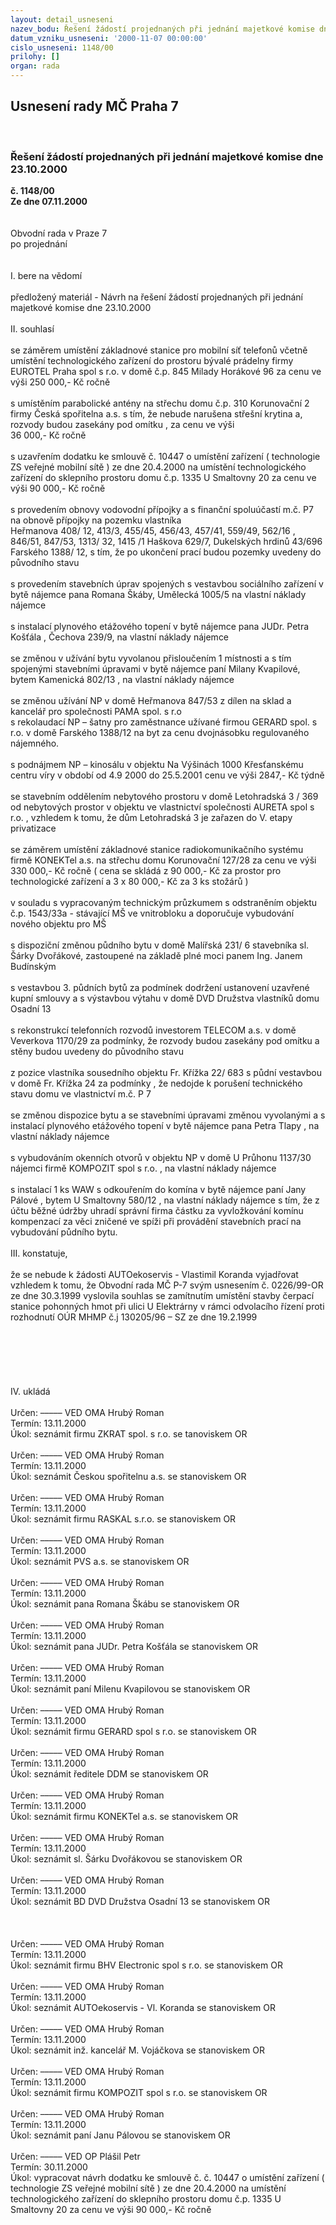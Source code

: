 ```yaml
---
layout: detail_usneseni
nazev_bodu: Řešení žádostí projednaných při jednání majetkové komise dne 23.10.2000
datum_vzniku_usneseni: '2000-11-07 00:00:00'
cislo_usneseni: 1148/00
prilohy: []
organ: rada
---
```

<div id="ucUsn_pList" class="usn">
	<span><h2>Usnesení rady MČ Praha 7 </h2>
<br></span><div class="standBody">
<span><h3>Řešení žádostí projednaných při jednání majetkové komise dne 23.10.2000</h3></span><div class="center">
		<strong>č. 1148/00</strong><br>
	</div>
<div class="center">
		<strong>Ze dne 07.11.2000</strong><br><br>
	</div>
<br>Obvodní rada v Praze 7<br>po projednání<br><br><br>I.	bere na vědomí<br><br> předložený materiál - Návrh  na řešení žádostí projednaných při jednání majetkové komise dne 23.10.2000<br><br>II.	souhlasí <br><br>se záměrem umístění základnové stanice pro mobilní síť telefonů včetně umístění technologického zařízení do prostoru bývalé prádelny firmy EUROTEL Praha spol s r.o. v domě č.p. 845 Milady Horákové 96 za cenu ve výši 250 000,- Kč ročně<br><br>s umístěním parabolické antény na střechu domu č.p. 310 Korunovační 2 firmy Česká spořitelna a.s. s tím, že nebude narušena střešní krytina a, rozvody budou zasekány pod omítku ,    za cenu ve výši <br>36 000,- Kč ročně<br><br>s uzavřením dodatku ke smlouvě č. 10447  o umístění zařízení  ( technologie ZS veřejné mobilní sítě ) ze dne 20.4.2000 na umístění technologického zařízení do sklepního prostoru domu č.p. 1335 U Smaltovny 20 za cenu ve výši 90 000,- Kč ročně<br><br>s provedením obnovy vodovodní přípojky a s finanční spoluúčastí m.č. P7 na obnově přípojky na pozemku vlastníka <br>Heřmanova 408/ 12, 413/3, 455/45, 456/43, 457/41, 559/49, 562/16 , 846/51, 847/53, 1313/ 32, 1415 /1 Haškova 629/7, Dukelských hrdinů 43/696 Farského 1388/ 12, s tím, že po ukončení prací budou pozemky uvedeny do původního stavu<br><br>s provedením stavebních úprav spojených s vestavbou  sociálního zařízení v bytě nájemce pana Romana Škáby, Umělecká 1005/5 na vlastní náklady nájemce<br><br>s instalací plynového etážového topení v bytě nájemce pana JUDr. Petra Košťála , Čechova 239/9, na vlastní náklady nájemce<br><br>se změnou v užívání bytu vyvolanou přisloučením  1 místnosti a s tím spojenými stavebními úpravami v bytě nájemce paní Milany Kvapilové, bytem Kamenická 802/13 , na vlastní náklady nájemce<br><br>se změnou užívání NP v domě Heřmanova 847/53 z dílen na sklad a kancelář pro společnosti PAMA spol. s r.o<br>s rekolaudací NP – šatny pro zaměstnance  užívané firmou GERARD spol. s r.o. v domě Farského 1388/12 na byt za cenu dvojnásobku regulovaného nájemného.<br><br>s podnájmem NP – kinosálu v objektu Na Výšinách 1000 Křesťanskému centru víry v období od 4.9 2000 do 25.5.2001  cenu ve výši 2847,- Kč týdně<br><br>se stavebním oddělením  nebytového prostoru v domě Letohradská 3 / 369 od nebytových prostor v objektu ve vlastnictví společnosti AURETA spol s r.o. , vzhledem k tomu, že dům Letohradská  3 je zařazen do V. etapy privatizace<br><br>se záměrem  umístění základnové stanice radiokomunikačního systému  firmě KONEKTel a.s. na střechu domu  Korunovační 127/28 za cenu ve výši 330 000,- Kč ročně  ( cena se skládá z 90 000,- Kč za prostor pro technologické zařízení a 3 x 80 000,- Kč za 3 ks stožárů )<br><br>v souladu s vypracovaným technickým průzkumem  s odstraněním objektu č.p. 1543/33a - stávající MŠ ve vnitrobloku  a doporučuje vybudování nového objektu pro MŠ<br><br>s dispoziční změnou půdního bytu v domě Malířská 231/ 6 stavebníka  sl. Šárky Dvořákové, zastoupené na základě plné moci  panem Ing. Janem Budínským<br><br>s vestavbou 3. půdních bytů za podmínek dodržení ustanovení uzavřené kupní smlouvy a s výstavbou výtahu v domě  DVD Družstva vlastníků domu Osadní 13<br><br>s rekonstrukcí telefonních rozvodů  investorem TELECOM a.s. v domě Veverkova 1170/29 za podmínky, že rozvody budou zasekány pod omítku a stěny budou uvedeny do původního stavu <br><br>z pozice vlastníka sousedního objektu Fr. Křížka 22/ 683 s půdní vestavbou v domě Fr. Křížka 24 za podmínky , že nedojde k porušení technického stavu domu ve vlastnictví m.č. P 7<br><br>se změnou dispozice bytu  a se stavebními úpravami změnou vyvolanými a s instalací plynového etážového topení v bytě nájemce pana Petra Tlapy , na vlastní náklady nájemce<br><br>s vybudováním okenních otvorů v objektu NP  v domě U Průhonu 1137/30 nájemci  firmě KOMPOZIT spol s r.o. , na vlastní náklady nájemce<br><br>s instalací 1 ks WAW s odkouřením do komína v bytě nájemce paní Jany Pálové , bytem U Smaltovny 580/12 , na vlastní náklady nájemce s tím, že z účtu běžné údržby uhradí správní firma částku za vyvložkování komínu kompenzací za věci zničené ve spíži při provádění stavebních prací na vybudování půdního bytu.<br><br>III.	konstatuje,<br><br>že se nebude k žádosti  AUTOekoservis - Vlastimil Koranda  vyjadřovat vzhledem k tomu, že Obvodní rada MČ P-7 svým usnesením č. 0226/99-OR ze dne 30.3.1999 vyslovila souhlas se zamítnutím umístění stavby čerpací stanice pohonných hmot při ulici U Elektrárny v rámci odvolacího řízení proti rozhodnutí  OÚR  MHMP č.j 130205/96 – SZ ze dne 19.2.1999<br><br><br><br><br><br><br>IV.	ukládá <br>	<br> Určen:	–––––	VED OMA Hrubý Roman<br>Termín: 13.11.2000<br>Úkol:	seznámit firmu ZKRAT spol. s r.o. se tanoviskem OR<br> 	<br> Určen:	–––––	VED OMA Hrubý Roman<br>Termín: 13.11.2000<br>Úkol:	seznámit Českou spořitelnu a.s. se stanoviskem OR<br> <br> Určen:	–––––	VED OMA Hrubý Roman<br>Termín: 13.11.2000<br>Úkol:	seznámit firmu RASKAL s.r.o. se stanoviskem OR<br> <br> Určen:	–––––	VED OMA Hrubý Roman<br>Termín: 13.11.2000<br>Úkol:	seznámit PVS a.s. se stanoviskem OR<br> <br> Určen:	–––––	VED OMA Hrubý Roman<br>Termín: 13.11.2000<br>Úkol:	seznámit pana Romana Škábu se stanoviskem OR<br> <br> Určen:	–––––	VED OMA Hrubý Roman<br>Termín: 13.11.2000<br>Úkol:	seznámit pana JUDr. Petra Košťála se stanoviskem OR<br> <br> Určen:	–––––	VED OMA Hrubý Roman<br>Termín: 13.11.2000<br>Úkol:	seznámit paní Milenu Kvapilovou se stanoviskem OR<br> <br> Určen:	–––––	VED OMA Hrubý Roman<br>Termín: 13.11.2000<br>Úkol:	seznámit  firmu GERARD spol s r.o. se stanoviskem OR<br> <br> Určen:	–––––	VED OMA Hrubý Roman<br>Termín: 13.11.2000<br>Úkol:	seznámit ředitele DDM se stanoviskem OR<br> <br> Určen:	–––––	VED OMA Hrubý Roman<br>Termín: 13.11.2000<br>Úkol:	seznámit firmu KONEKTel a.s. se stanoviskem OR<br> <br> Určen:	–––––	VED OMA Hrubý Roman<br>Termín: 13.11.2000<br>Úkol:	seznámit sl. Šárku Dvořákovou se stanoviskem OR<br> <br> Určen:	–––––	VED OMA Hrubý Roman<br>Termín: 13.11.2000<br>Úkol:	seznámit BD DVD Družstva Osadní 13 se stanoviskem OR<br> <br><br><br> Určen:	–––––	VED OMA Hrubý Roman<br>Termín: 13.11.2000<br>Úkol:	seznámit firmu BHV Electronic spol s r.o. se stanoviskem OR<br> <br> Určen:	–––––	VED OMA Hrubý Roman<br>Termín: 13.11.2000<br>Úkol:	seznámit AUTOekoservis - Vl. Koranda se stanoviskem OR<br> <br> Určen:	–––––	VED OMA Hrubý Roman<br>Termín: 13.11.2000<br>Úkol:	seznámit inž. kancelář M. Vojáčkova se stanoviskem OR<br> <br> Určen:	–––––	VED OMA Hrubý Roman<br>Termín: 13.11.2000<br>Úkol:	seznámit firmu KOMPOZIT spol s r.o. se stanoviskem OR<br> <br> Určen:	–––––	VED OMA Hrubý Roman<br>Termín: 13.11.2000<br>Úkol:	seznámit paní Janu Pálovou se stanoviskem OR<br> <br> Určen:	–––––	VED OP Plášil Petr<br>Termín: 30.11.2000<br>Úkol:	vypracovat návrh dodatku ke smlouvě č. č. 10447  o umístění zařízení  ( technologie ZS veřejné mobilní sítě ) ze dne 20.4.2000 na umístění technologického zařízení do sklepního prostoru domu č.p. 1335 U Smaltovny 20 za cenu ve výši 90 000,- Kč ročně<br> 			<br><br><br><br><br><br><br><br><br><br><br><br><br><br><br><br><br><br><br> <br>
</div>
</div>